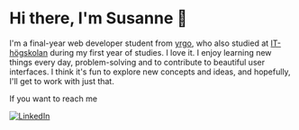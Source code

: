 # Hi there, I'm Susanne 👋

I'm a final-year web developer student from [yrgo](https://github.com/yrgo), who also studied at [IT-högskolan](https://www.linkedin.com/school/it-hogskolan/) during my first year of studies. I love it. I enjoy learning new things every day, problem-solving and to contribute to beautiful user interfaces. I think it's fun to explore new concepts and ideas, and hopefully, I'll get to work with just that. 

If you want to reach me

[![LinkedIn](https://img.shields.io/badge/linkedin-%230077B5.svg?style=for-the-badge&logo=linkedin&logoColor=white)](www.linkedin.com/in/susannelam)
